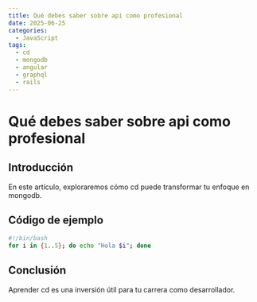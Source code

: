 ```yaml
---
title: Qué debes saber sobre api como profesional
date: 2025-06-25
categories:
  - JavaScript
tags:
  - cd
  - mongodb
  - angular
  - graphql
  - rails
---
```


# Qué debes saber sobre api como profesional

## Introducción

En este artículo, exploraremos cómo cd puede transformar tu enfoque en mongodb.

## Código de ejemplo

```bash
#!/bin/bash
for i in {1..5}; do echo "Hola $i"; done
```

## Conclusión

Aprender cd es una inversión útil para tu carrera como desarrollador.